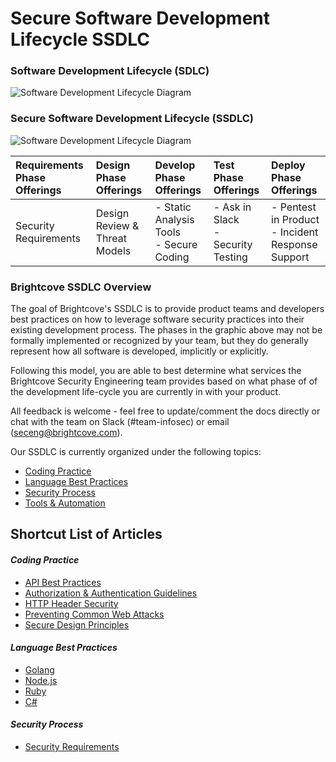 # Secure Software Development Lifecycle SSDLC

### Software Development Lifecycle (SDLC)
![Software Development Lifecycle Diagram](images/sdlc%20process%20graphic.png "SDLC Diagram")
### Secure Software Development Lifecycle (SSDLC)
![Software Development Lifecycle Diagram](images/ssdlc%20process%20graphic.png "SSDLC Diagram")

| Requirements Phase Offerings | Design Phase Offerings | Develop Phase Offerings | Test Phase Offerings| Deploy Phase Offerings |
| :--- | :--- | :--- | :--- | :--- |
| Security Requirements | Design Review & Threat Models |  - Static Analysis Tools<br> - Secure Coding | - Ask in Slack <br>- Security Testing | - Pentest in Product<br>- Incident Response Support |

### Brightcove SSDLC Overview

The goal of Brightcove's SSDLC is to provide product teams and developers best practices on how to leverage software security practices into their existing development process. The phases in the graphic above may not be formally implemented or recognized by your team, but they do generally represent how all software is developed, implicitly or explicitly. 

Following this model, you are able to best determine what services the Brightcove Security Engineering team provides based on what phase of of the development life-cycle you are currently in with your product.

All feedback is welcome - feel free to update/comment the docs directly or chat with the team on Slack (#team-infosec) or email (seceng@brightcove.com).

Our SSDLC is currently organized under the following topics:
- [Coding Practice](./Coding%20Practice)
- [Language Best Practices](./Language%20Best%20Practices)
- [Security Process](./Security%20Process)
- [Tools & Automation](./Tools%20and%20Automation)

## Shortcut List of Articles 
#### _Coding Practice_
- [API Best Practices](./Coding%20Practice/API-Best-Practices.md)
- [Authorization & Authentication Guidelines](./Coding%20Practice/AuthZ-AuthN-Guidelines.md)
- [HTTP Header Security](./Coding%20Practice/HTTP-Header-Security.md)
- [Preventing Common Web Attacks](./Coding%20Practice/Preventing-Common-Web-Attacks.md)
- [Secure Design Principles](./Coding%20Practice/Secure-Design-Principles.md)

#### _Language Best Practices_
- [Golang](./Language%20Best%20Practices/Golang-Best-Practices.md)
- [Node.js](./Language%20Best%20Practices/Nodejs-Best-Practices.md)
- [Ruby](./Language%20Best%20Practices/Ruby-Best-Practices.md)
- [C#](./Language%20Best%20Practices/Net-CSharp-Best-Practices.md)

#### _Security Process_
- [Security Requirements](./Security%20Process/Security-Requirements.md)
